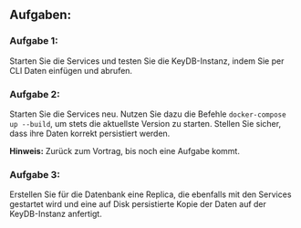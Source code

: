 <!DOCTYPE html>
<html lang="en">
<head>
</head>
<body>

<div>
<h2>Aufgaben:</h2>

<h3>Aufgabe 1:</h3>
<p>Starten Sie die Services und testen Sie die KeyDB-Instanz, indem Sie per CLI Daten einfügen und abrufen.</p>

<h3>Aufgabe 2:</h3>
<p>Starten Sie die Services neu. Nutzen Sie dazu die Befehle <code>docker-compose up --build</code>, um stets die aktuellste Version zu starten. Stellen Sie sicher, dass ihre Daten korrekt persistiert werden.</p>

<p><strong>Hinweis:</strong> Zurück zum Vortrag, bis noch eine Aufgabe kommt.</p>

<h3>Aufgabe 3:</h3>
<p>Erstellen Sie für die Datenbank eine Replica, die ebenfalls mit den Services gestartet wird und eine auf Disk persistierte Kopie der Daten auf der KeyDB-Instanz anfertigt.</p>
</div>

</body>
</html>
